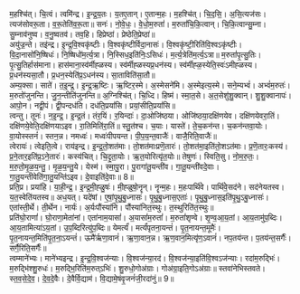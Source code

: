 

  
म॒हश्चि॑त्। चि॒त्वं। त्वमि॑न्द्र। इ॒न्द्र॒य॒तः। य॒तए॒तान्। ए॒तान्म॒हः। म॒हश्चि॑त्। चि॒द॒सि॒। अ॒सि॒त्यज॑सः। त्यज॑सोवरू॒ता। व॒रू॒तेति॑व॒रू॒ता॥ सनः॑। नो॒वे॒धः॒। वे॒धो॒म॒रुतां॑। म॒रुतां॑चि॒कि॒त्वान्। चि॒कि॒त्वान्सु॒म्ना। सु॒म्नाव॑नुष्व। व॒नु॒ष्वतव॑। तव॒हि। हिप्रेष्ठा॑। प्रेष्ठेति॒प्रेष्ठा॑॥  
अयु॑ज्र॒न्ते। तइ॑न्द्र। इ॒न्द्र॒वि॒श्वकृ॑ष्टीः। वि॒श्वकृ॑ष्टीर्विदा॒नासः॑। वि॒श्वकृ॑ष्टी॒रिति॑वि॒श्वऽकृ॑ष्टीः। वि॒दा॒नासो॑नि॒ष्षिधः॑। नि॒ष्षिधो॑म॒र्त्य॒त्रा। नि॒स्सिध॒इति॑निः॒ऽसिधः॑। म॒र्त्य॒त्रेति॑म॒र्त्य॒ऽत्रा॥ म॒रुतां॑पृ॒त्सु॒तिः। पृ॒त्सु॒तिर्हास॑माना। हास॑माना॒स्व॑र्मीह्ळस्य। स्व॑र्मीह्ळस्यप्र॒धन॑स्य। स्व॑र्मीह्ळ॒स्येति॒स्वः॑ऽमीह्ळस्य। प्र॒धन॑स्यसा॒तौ। प्र॒धन॒स्येति॑प्र॒ऽधन॑स्य। सा॒ताविति॑सा॒तौ॥  
अम्य॒क्सा। साते॑। त॒इ॒न्द्र॒। इ॒न्द्र॒ऋ॒ष्टिः। ऋ॒ष्टिर॒स्मे। अ॒स्मेसने॑मि। अ॒स्मेइत्य॒स्मे। सने॒म्यभ्वं॑। अभ्वं॑म॒रुतः॑। म॒रुतो॑जुनन्ति। जु॒न॒न्तीति॑जुनन्ति॥ अ॒ग्निश्चि॑त्। चि॒ध्दि। हिष्म॑। स्मा॒त॒से। अ॒त॒सेशु॑शु॒क्वान्। शु॒शु॒क्वानापः॑। आपो॒न। नद्वी॒पं। द्वी॒पन्दध॑ति। दध॑ति॒प्रयां॑सि। प्रयां॒सीति॒प्रयां॑सि॥  
त्वन्तु। तूनः॑। न॒इ॒न्द्र॒। इ॒न्द्र॒तं। तंर॒यिं। र॒यिन्दाः॑। दा॒ओजि॑ष्ठया। ओजि॑ष्ठया॒दक्षि॑णयेव। दक्षि॑णयेवरा॒तिं। दक्षि॑णये॒वेति॒दक्षि॑णयाऽइव। रा॒तिमिति॑रा॒तिं॥ स्तु॒त॑श्च। च॒याः। यास्ते॑। ते॒च॒कन॑न्त। च॒कन॑न्तवा॒योः। वा॒योस्स्तनं॑। स्तन॒न्न। नमध्वः॑। मध्वः॑पीपयन्त। पी॒प॒य॒न्त॒वाजैः॑। वाजै॒रिति॒वाजैः॑॥  
त्वेरायः॑। त्वेइति॒त्वे। राय॑इन्द्र। इ॒न्द्र॒तो॒शत॑माः। तो॒शत॑माःप्रणॆ॒तारः॑। तो॒शत॑मा॒इति॑तो॒शऽत॑माः। प्र॒णॆ॒तारः॒कस्य॑। प्र॒ने॒तार॒इति॑प्र॒ऽने॒तारः॑। कस्य॑चित्। चि॒दृ॒ता॒योः। ऋ॒त॒योरित्यृ॑त॒योः॥ तेषुणः॑। स्विति॒सु। नो॒म॒रु॒तः॒। म॒रु॒तो॒मृ॒ळ॒य॒न्तु॒। मृ॒ळ॒य॒न्तु॒ये। येस्म॑। स्मा॒पु॒रा। पु॒रागा॑तू॒यन्ती॑व। गा॒तू॒यन्ती॑वदे॒वाः। गा॒तु॒यन्तीवेति॑गा॒तु॒यन्ति॑ऽइव। दे॒वाइति॑दे॒वाः॥ 8॥  
प्रति॒प्र। प्रया॑हि। या॒ही॒न्द्र॒। इ॒न्द्र॒मी॒ह्ळु॒षः॑। मी॒ह्ळुषो॒नॄन्। नॄन्म॒हः। म॒हःपार्थि॑वे। पार्थि॑वे॒सद॑ने। सद॑नेयतस्व। य॒त॒स्वेति॑यतस्व॥ अध॒यत्। यदे॑षां। ए॒षां॒पृ॒थु॒बु॒ध्नासः॑। पृ॒थु॒बु॒ध्नास॒एताः॑। पृ॒थु॒बु॒ध्नास॒इति॑पृ॒थु॒ऽबु॒ध्नासः॑। एता॑स्ती॒र्थे। ती॒र्थेन। नार्यः॑। अ॒र्यःपौंस्या॑नि। पौंस्या॑नित॒स्थुः। त॒स्थुरिति॑त॒स्थुः॥  
प्रति॑घो॒राणां॑। घो॒राणा॒मेता॑नां। एता॑नाम॒यासां॑। अ॒यासां॑म॒रुतां॑। म॒रुतां॑शृण्वे। शृ॒ण्व॒आ॒य॒तां। आ॒य॒तामु॑प॒ब्दिः। आ॒य॒तामित्या॑ऽय॒तां। उ॒प॒ब्दिरित्यु॑प॒ब्दिः॥ येमर्त्यं॑। मर्त्यं॑पृतना॒यन्तं॑। पृ॒त॒नायन्त॒मूमैः॑। पृ॒त॒नायन्त॒मिति॑पृ॒त॒ना॒ऽयन्तं॑। ऊमै॑र्ऋणा॒वानं॑। ऋ॒णा॒वान॒न्न। ऋ॒ण॒वान॒मित्यृ॑ण॒ऽवानं॑। नप॒तय॑न्त। प॒तय॑न्त॒सर्गैः॑। सर्गै॒रिति॒सर्गैः॑॥  
त्वम्माने॑भ्यः। माने॑भ्यइन्द्र। इ॒न्द्र॒वि॒श्वज॑न्याः। वि॒श्वज॑न्या॒रद॑। वि॒श्वज॑न्या॒इति॑वि॒श्वऽज॑न्याः। रदा॑म॒रुद्भिः॑। म॒रुद्भि॑श्शु॒रुधः॑। म॒रुद्भि॒रिति॑म॒रुत्ऽभिः॑। शु॒रुधो॒गोअ॑ग्राः। गोअ॑ग्रा॒इति॒गोऽअ॑ग्राः॥ स्तवा॑नेभिस्तवते। स्त॒व॒से॒दे॒व॒। दे॒व॒दे॒वैः। दे॒वैर्वि॒द्याम॑। वि॒द्यामे॒षंवृ॒जनं॑जी॒रदा॑नुं॥ 9॥  
